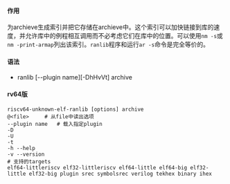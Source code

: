 #### 作用
为archieve生成索引并把它存储在archieve中。这个索引可以加快链接到库的速度，并允许库中的例程相互调用而不必考虑它们在库中的位置。可以使用`nm -s`或`nm -print-armap`列出该索引。`ranlib`程序和运行`ar -s`命令是完全等价的。
#### 语法
- ranlib [--plugin name][-DhHvVt] archive

#### rv64版

```
riscv64-unknown-elf-ranlib [options] archive
@<file>		# 从file中读出选项
--plugin name	# 载入指定plugin
-D
-U
-t
-h --help
-v --version
# 支持的targets
elf64-littleriscv elf32-littleriscv elf64-little elf64-big elf32-little elf32-big plugin srec symbolsrec verilog tekhex binary ihex
```



